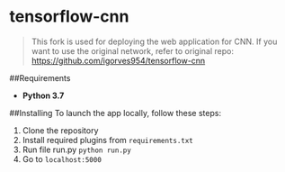 # tensorflow-cnn
>This fork is used for deploying the web application for CNN. If you want to use the original network, refer to original repo: https://github.com/igorves954/tensorflow-cnn

##Requirements
- **Python 3.7**

##Installing
To launch the app locally, follow these steps:
1) Clone the repository
2) Install required plugins from 
``requirements.txt``
3) Run file run.py
``python run.py``
4) Go to 
``localhost:5000``